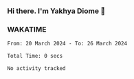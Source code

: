 ### Hi there. I'm Yakhya Diome 👋

### WAKATIME
<!--START_SECTION:waka-->

```txt
From: 20 March 2024 - To: 26 March 2024

Total Time: 0 secs

No activity tracked
```

<!--END_SECTION:waka-->
